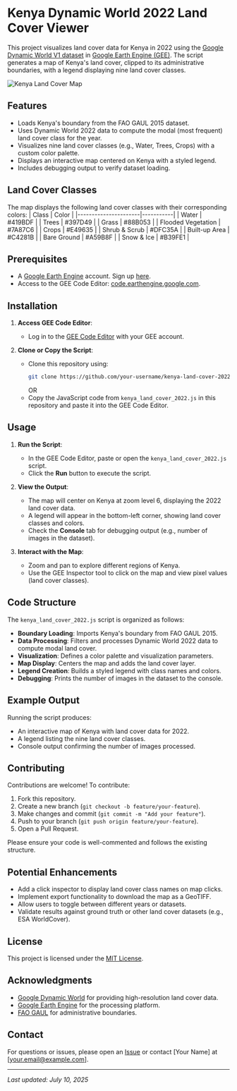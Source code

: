 
# Kenya Dynamic World 2022 Land Cover Viewer

This project visualizes land cover data for Kenya in 2022 using the [Google Dynamic World V1 dataset](https://developers.google.com/earth-engine/datasets/catalog/GOOGLE_DYNAMICWORLD_V1) in [Google Earth Engine (GEE)](https://earthengine.google.com/). The script generates a map of Kenya's land cover, clipped to its administrative boundaries, with a legend displaying nine land cover classes.

![Kenya Land Cover Map](https://via.placeholder.com/800x400.png?text=Kenya+Land+Cover+Map+Preview) <!-- Replace with actual screenshot if available -->

## Features
- Loads Kenya's boundary from the FAO GAUL 2015 dataset.
- Uses Dynamic World 2022 data to compute the modal (most frequent) land cover class for the year.
- Visualizes nine land cover classes (e.g., Water, Trees, Crops) with a custom color palette.
- Displays an interactive map centered on Kenya with a styled legend.
- Includes debugging output to verify dataset loading.

## Land Cover Classes
The map displays the following land cover classes with their corresponding colors:
| Class                | Color     |
|----------------------|-----------|
| Water                | #419BDF   |
| Trees                | #397D49   |
| Grass                | #88B053   |
| Flooded Vegetation   | #7A87C6   |
| Crops                | #E49635   |
| Shrub & Scrub        | #DFC35A   |
| Built-up Area        | #C4281B   |
| Bare Ground          | #A59B8F   |
| Snow & Ice           | #B39FE1   |

## Prerequisites
- A [Google Earth Engine](https://earthengine.google.com/) account. Sign up [here](https://signup.earthengine.google.com/).
- Access to the GEE Code Editor: [code.earthengine.google.com](https://code.earthengine.google.com/).

## Installation
1. **Access GEE Code Editor**:
   - Log in to the [GEE Code Editor](https://code.earthengine.google.com/) with your GEE account.

2. **Clone or Copy the Script**:
   - Clone this repository using:
     ```bash
     git clone https://github.com/your-username/kenya-land-cover-2022.git
     ```
     OR
   - Copy the JavaScript code from `kenya_land_cover_2022.js` in this repository and paste it into the GEE Code Editor.

## Usage
1. **Run the Script**:
   - In the GEE Code Editor, paste or open the `kenya_land_cover_2022.js` script.
   - Click the **Run** button to execute the script.

2. **View the Output**:
   - The map will center on Kenya at zoom level 6, displaying the 2022 land cover data.
   - A legend will appear in the bottom-left corner, showing land cover classes and colors.
   - Check the **Console** tab for debugging output (e.g., number of images in the dataset).

3. **Interact with the Map**:
   - Zoom and pan to explore different regions of Kenya.
   - Use the GEE Inspector tool to click on the map and view pixel values (land cover classes).

## Code Structure
The `kenya_land_cover_2022.js` script is organized as follows:
- **Boundary Loading**: Imports Kenya's boundary from FAO GAUL 2015.
- **Data Processing**: Filters and processes Dynamic World 2022 data to compute modal land cover.
- **Visualization**: Defines a color palette and visualization parameters.
- **Map Display**: Centers the map and adds the land cover layer.
- **Legend Creation**: Builds a styled legend with class names and colors.
- **Debugging**: Prints the number of images in the dataset to the console.

## Example Output
Running the script produces:
- An interactive map of Kenya with land cover data for 2022.
- A legend listing the nine land cover classes.
- Console output confirming the number of images processed.

## Contributing
Contributions are welcome! To contribute:
1. Fork this repository.
2. Create a new branch (`git checkout -b feature/your-feature`).
3. Make changes and commit (`git commit -m "Add your feature"`).
4. Push to your branch (`git push origin feature/your-feature`).
5. Open a Pull Request.

Please ensure your code is well-commented and follows the existing structure.

## Potential Enhancements
- Add a click inspector to display land cover class names on map clicks.
- Implement export functionality to download the map as a GeoTIFF.
- Allow users to toggle between different years or datasets.
- Validate results against ground truth or other land cover datasets (e.g., ESA WorldCover).

## License
This project is licensed under the [MIT License](LICENSE).

## Acknowledgments
- [Google Dynamic World](https://dynamicworld.app/) for providing high-resolution land cover data.
- [Google Earth Engine](https://earthengine.google.com/) for the processing platform.
- [FAO GAUL](https://data.apps.fao.org/catalog/dataset/global-administrative-unit-layers-gaul) for administrative boundaries.

## Contact
For questions or issues, please open an [Issue](https://github.com/your-username/kenya-land-cover-2022/issues) or contact [Your Name] at [your.email@example.com].

---
*Last updated: July 10, 2025*
